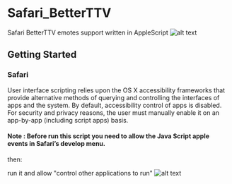 # Safari_BetterTTV
Safari BetterTTV emotes support written in AppleScript
![alt text](https://pp.userapi.com/c850128/v850128393/14afcd/57G2RozQG8E.jpg)
## Getting Started

### Safari

User interface scripting relies upon the OS X accessibility frameworks that provide alternative methods of querying and controlling the interfaces of apps and the system. By default, accessibility control of apps is disabled. For security and privacy reasons, the user must manually enable it on an app-by-app (including script apps) basis.

#### Note : Before run this script you need to allow the Java Script apple events in Safari’s develop menu.

then:

run it and allow "control other applications to run"
![alt text](https://pp.userapi.com/c850128/v850128393/14afc6/JVnrl0Ig4GY.jpg)
